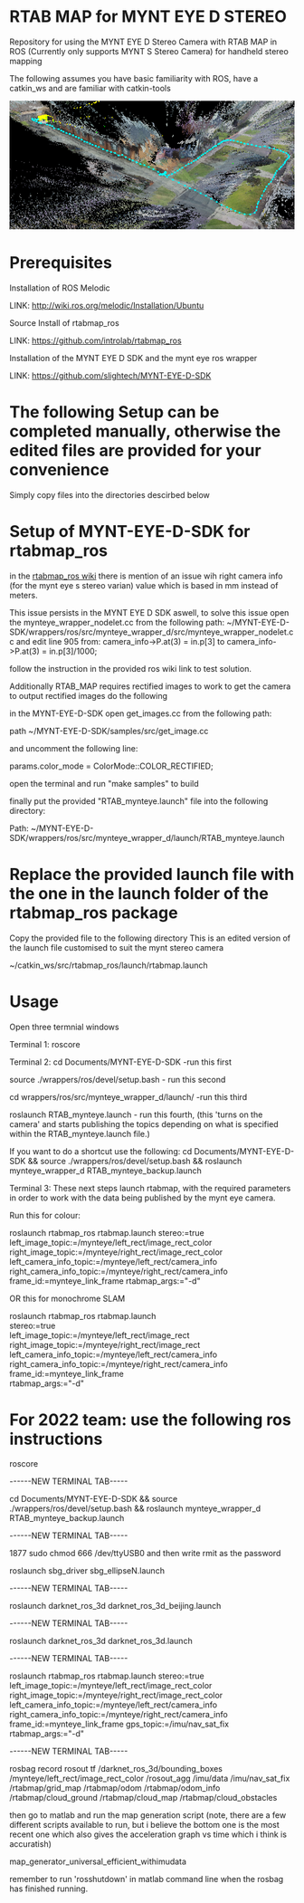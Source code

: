 

# RTAB MAP for MYNT EYE D STEREO
Repository for using the MYNT EYE D Stereo Camera with RTAB MAP in ROS (Currently only supports MYNT S Stereo Camera) for handheld stereo mapping 

The following assumes you have basic familiarity with ROS, have a catkin_ws and are familiar with catkin-tools


![GitHub Logo](/field_test1_isometric.png)


# Prerequisites
Installation of ROS Melodic 

LINK: http://wiki.ros.org/melodic/Installation/Ubuntu

Source Install of rtabmap_ros

LINK: https://github.com/introlab/rtabmap_ros

Installation of the MYNT EYE D SDK and the mynt eye ros wrapper

LINK: https://github.com/slightech/MYNT-EYE-D-SDK

# The following Setup can be completed manually, otherwise the edited files are provided for your convenience
Simply copy files into the directories descirbed below


# Setup of MYNT-EYE-D-SDK for rtabmap_ros

in the [rtabmap_ros wiki](http://wiki.ros.org/rtabmap_ros/Tutorials/StereoHandHeldMapping#Note) there is mention of an issue wih right camera info (for the mynt eye s stereo varian) value which is based in mm instead of meters. 

This issue persists in the MYNT EYE D SDK aswell, to solve this issue open the mynteye_wrapper_nodelet.cc from the following path: ~/MYNT-EYE-D-SDK/wrappers/ros/src/mynteye_wrapper_d/src/mynteye_wrapper_nodelet.cc
 and edit line 905 from:
 camera_info->P.at(3) = in.p[3] 
 to 
 camera_info->P.at(3) = in.p[3]/1000;  

follow the instruction in the provided ros wiki link to test solution.

Additionally RTAB_MAP requires rectified images to work to get the camera to output rectified images do the following

in the MYNT-EYE-D-SDK open get_images.cc from the following path:

path ~/MYNT-EYE-D-SDK/samples/src/get_image.cc

and uncomment the following line:

params.color_mode = ColorMode::COLOR_RECTIFIED;

open the terminal and run "make samples" to build 

finally put the provided "RTAB_mynteye.launch" file into the following directory:

Path: ~/MYNT-EYE-D-SDK/wrappers/ros/src/mynteye_wrapper_d/launch/RTAB_mynteye.launch


# Replace the provided launch file with the one in the launch folder of the rtabmap_ros package
Copy the provided file to the following directory This is an edited version of the launch file customised to suit the mynt stereo camera

~/catkin_ws/src/rtabmap_ros/launch/rtabmap.launch

# Usage 
Open three termnial windows 

Terminal 1: 
roscore

Terminal 2:
cd Documents/MYNT-EYE-D-SDK -run this first

 source ./wrappers/ros/devel/setup.bash - run this second

  cd wrappers/ros/src/mynteye_wrapper_d/launch/ -run this third

roslaunch RTAB_mynteye.launch - run this fourth, (this 'turns on the camera' and starts publishing the topics depending on what is specified within the RTAB_mynteye.launch file.)


If you want to do a shortcut use the following: cd Documents/MYNT-EYE-D-SDK && source ./wrappers/ros/devel/setup.bash && roslaunch mynteye_wrapper_d RTAB_mynteye_backup.launch

Terminal 3:
These next steps launch rtabmap, with the required parameters in order to work with the data being published by the mynt eye camera.

Run this for colour:

roslaunch rtabmap_ros rtabmap.launch    stereo:=true    left_image_topic:=/mynteye/left_rect/image_rect_color    right_image_topic:=/mynteye/right_rect/image_rect_color    left_camera_info_topic:=/mynteye/left_rect/camera_info    right_camera_info_topic:=/mynteye/right_rect/camera_info    frame_id:=mynteye_link_frame    rtabmap_args:="-d"
   
  OR this for monochrome SLAM
  
  roslaunch rtabmap_ros rtabmap.launch \
   stereo:=true \
   left_image_topic:=/mynteye/left_rect/image_rect \
   right_image_topic:=/mynteye/right_rect/image_rect \
   left_camera_info_topic:=/mynteye/left_rect/camera_info \
   right_camera_info_topic:=/mynteye/right_rect/camera_info \
   frame_id:=mynteye_link_frame \
   rtabmap_args:="-d"



# For 2022 team: use the following ros instructions

roscore

------NEW TERMINAL TAB-----

cd Documents/MYNT-EYE-D-SDK && source ./wrappers/ros/devel/setup.bash && roslaunch mynteye_wrapper_d RTAB_mynteye_backup.launch

------NEW TERMINAL TAB-----

1877  sudo chmod 666 /dev/ttyUSB0
and then write rmit as the password

roslaunch sbg_driver sbg_ellipseN.launch

------NEW TERMINAL TAB-----

roslaunch darknet_ros_3d darknet_ros_3d_beijing.launch

------NEW TERMINAL TAB-----

roslaunch darknet_ros_3d darknet_ros_3d.launch

------NEW TERMINAL TAB-----

roslaunch rtabmap_ros rtabmap.launch stereo:=true left_image_topic:=/mynteye/left_rect/image_rect_color right_image_topic:=/mynteye/right_rect/image_rect_color left_camera_info_topic:=/mynteye/left_rect/camera_info right_camera_info_topic:=/mynteye/right_rect/camera_info frame_id:=mynteye_link_frame gps_topic:=/imu/nav_sat_fix rtabmap_args:="-d"

------NEW TERMINAL TAB-----

rosbag record rosout tf /darknet_ros_3d/bounding_boxes /mynteye/left_rect/image_rect_color /rosout_agg /imu/data /imu/nav_sat_fix /rtabmap/grid_map /rtabmap/odom /rtabmap/odom_info /rtabmap/cloud_ground /rtabmap/cloud_map /rtabmap/cloud_obstacles

then go to matlab and run the map generation script (note, there are a few different scripts available to run, but i believe the bottom one is the most recent one which also gives the acceleration graph vs time which i think is accuratish)

map_generator_universal_efficient_withimudata

remember to run 'rosshutdown' in matlab command line when the rosbag has finished running.




